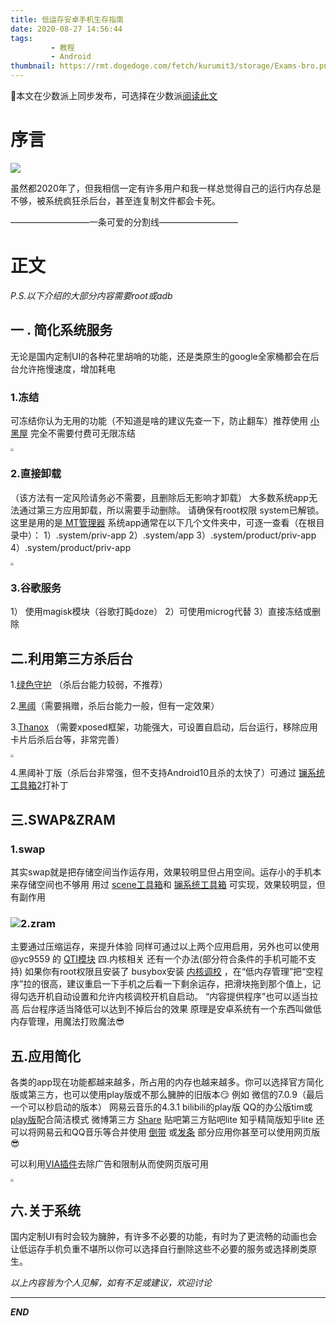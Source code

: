 ```yaml
---
title: 低运存安卓手机生存指南
date: 2020-08-27 14:56:44
tags: 
         - 教程
         - Android
thumbnail: https://rmt.dogedoge.com/fetch/kurumit3/storage/Exams-bro.png?w=1280&h=600&fmt=webp
---
```


📖本文在少数派上同步发布，可选择在少数派[阅读此文](https://sspai.com/post/62351)

# 序言

<img src="https://rmt.dogedoge.com/fetch/kurumit3/storage/ccc3380d16d7e75971aaa3cdac82dad7.jpg?w=1280"  />

虽然都2020年了，但我相信一定有许多用户和我一样总觉得自己的运行内存总是不够，被系统疯狂杀后台，甚至连复制文件都会卡死。

—————————一条可爱的分割线—————————

# 正文

*P.S.以下介绍的大部分内容需要root或adb*

## 一 . 简化系统服务

无论是国内定制UI的各种花里胡哨的功能，还是类原生的google全家桶都会在后台允许拖慢速度，增加耗电

### 1.冻结

可冻结你认为无用的功能（不知道是啥的建议先查一下，防止翻车）推荐使用 [小黑屋](http://www.coolapk.com/apk/web1n.stopapp) 完全不需要付费可无限冻结

<img src="https://rmt.dogedoge.com/fetch/kurumit3/storage/cb537b6b865441085da300b91798ddb6.jpg?w=1280" style="zoom:33%;" />

### 2.直接卸载

（该方法有一定风险请务必不需要，且删除后无影响才卸载）
大多数系统app无法通过第三方应用卸载，所以需要手动删除。
请确保有root权限 system已解锁。这里是用的是[ MT管理器](http://www.coolapk.com/apk/bin.mt.plus) 系统app通常在以下几个文件夹中，可逐一查看（在根目录中）：
1）.system/priv-app
2）.system/app
3）.system/product/priv-app
4）.system/product/priv-app

<img src="https://rmt.dogedoge.com/fetch/kurumit3/storage/27a4bc71d3d83b0ff90e714c5c92720c.jpg?w=1280" style="zoom:33%;" />

### 3.谷歌服务

1） 使用magisk模块（谷歌打盹doze）
2）可使用microg代替
3）直接冻结或删除

## 二.利用第三方杀后台

1.[绿色守护](http://www.coolapk.com/apk/com.oasisfeng.greenify) （杀后台能力较弱，不推荐）

2.[黑阈]( http://www.coolapk.com/apk/me.piebridge.brevent )（需要捐赠，杀后台能力一般，但有一定效果）

3.[Thanox](http://www.coolapk.com/apk/github.tornaco.android.thanos) （需要xposed框架，功能强大，可设置自启动，后台运行，移除应用卡片后杀后台等，非常完善）

<img src="https://rmt.dogedoge.com/fetch/kurumit3/storage/e1773915ae085c3bd5193ac9f887a308.jpg?w=1280" style="zoom: 33%;" />

4.黑阈补丁版（杀后台非常强，但不支持Android10且杀的太快了）可通过 [镧系统工具箱2](http://www.coolapk.com/apk/xzr.La.systemtoolbox )打补丁



## 三.SWAP&ZRAM

### 1.swap

其实swap就是把存储空间当作运存用，效果较明显但占用空间。运存小的手机本来存储空间也不够用
用过 [scene工具箱](http://www.coolapk.com/apk/com.omarea.vtools)和 [镧系统工具箱](http://www.coolapk.com/apk/xzr.La.systemtoolbox) 可实现，效果较明显，但有副作用

### ![](https://rmt.dogedoge.com/fetch/kurumit3/storage/74af8d5df05f89160c77cc0511ce9713.jpg?w=1280)2.zram

主要通过压缩运存，来提升体验
同样可通过以上两个应用启用，另外也可以使用@yc9559 的 [QTI模块](https://github.com/yc9559/qti-mem-opt/)
四.内核相关
还有一个办法(部分符合条件的手机可能不支持)
如果你有root权限且安装了 busybox安装 [内核调校](http://www.coolapk.com/apk/com.grarak.kerneladiutor) ，在“低内存管理”把“空程序”拉的很高，建议重启一下手机之后看一下剩余运存，把滑块拖到那个值上，记得勾选开机自动设置和允许内核调校开机自启动。
“内容提供程序”也可以适当拉高
后台程序适当降低可以达到不掉后台的效果
原理是安卓系统有一个东西叫做低内存管理，用魔法打败魔法😎

## 五.应用简化

各类的app现在功能都越来越多，所占用的内存也越来越多。你可以选择官方简化版或第三方，也可以使用play版或不那么臃肿的旧版本😏
例如 
微信的7.0.9（最后一个可以秒启动的版本）
网易云音乐的4.3.1
bilibili的play版
QQ的办公版tim或[play版](https://kurumit3.lanzoui.com/ic47Ufrcx6d)配合简洁模式
微博第三方 [Share](http://www.coolapk.com/apk/com.hengye.share)
贴吧第三方贴吧lite
知乎精简版知乎lite
还可以将网易云和QQ音乐等合并使用 [倒带](https://rewind.kusstar.xyz/#/) 或[发条](http://www.coolapk.com/apk/com.guowan.clockwork )
部分应用你甚至可以使用网页版😎

可以利用[VIA插件](http://via-app.cn/#/tabBar/home)去除广告和限制从而使网页版可用

<img src="https://rmt.dogedoge.com/fetch/kurumit3/storage/bdb9cf1bc60186cdf819ac5bdc995a94.jpg?w=1280" style="zoom:33%;" />

## 六.关于系统

国内定制UI有时会较为臃肿，有许多不必要的功能，有时为了更流畅的动画也会让低运存手机负重不堪所以你可以选择自行删除这些不必要的服务或选择刷类原生。

*以上内容皆为个人见解，如有不足或建议，欢迎讨论*

------

***END***